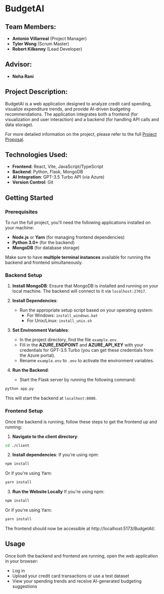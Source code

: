# BudgetAI

## Team Members:
- **Antonio Villarreal** (Project Manager)
- **Tyler Wong** (Scrum Master)
- **Robert Kilkenny** (Lead Developer)

## Advisor:
- **Neha Rani**

## Project Description:
BudgetAI is a web application designed to analyze credit card spending, visualize expenditure trends, and provide AI-driven budgeting recommendations. The application integrates both a frontend (for visualization and user interaction) and a backend (for handling API calls and data storage).

For more detailed information on the project, please refer to the full [Project Proposal](https://docs.google.com/document/d/1ONZCn0vUPkbhBzL3Ws0JeJxyeE3qcLh3IjFuwpUngoM/edit?usp=sharing).

## Technologies Used:
- **Frontend**: React, Vite, JavaScript/TypeScript
- **Backend**: Python, Flask, MongoDB
- **AI Integration**: GPT-3.5 Turbo API (via Azure)
- **Version Control**: Git

## Getting Started

### Prerequisites

To run the full project, you'll need the following applications installed on your machine:
- **Node.js** or **Yarn** (for managing frontend dependencies)
- **Python 3.0+** (for the backend)
- **MongoDB** (for database storage)

Make sure to have **multiple terminal instances** available for running the backend and frontend simultaneously.


### Backend Setup

1. **Install MongoDB**: Ensure that MongoDB is installed and running on your local machine. The backend will connect to it via `localhost:27017`.
   
2. **Install Dependencies**:
    - Run the appropriate setup script based on your operating system:
        - For Windows: `install_windows.bat`
        - For Unix/Linux: `install_unix.sh`
   
3. **Set Environment Variables**:
    - In the project directory, find the file `example.env`.
    - Fill in the **AZURE_ENDPOINT** and **AZURE_API_KEY** with your credentials for GPT-3.5 Turbo (you can get these credentials from the Azure portal).
    - Rename `example.env` to `.env` to activate the environment variables.
    
4. **Run the Backend**:
    - Start the Flask server by running the following command:
```bash
python app.py
```
This will start the backend at `localhost:8080`.


### Frontend Setup

Once the backend is running, follow these steps to get the frontend up and running:

1. **Navigate to the client directory**:
```bash
cd ./client
```
2. **Install dependencies**:
If you're using npm:
```bash
npm install
```
Or if you're using Yarn:
```bash
yarn install
```
3. **Run the Website Locally**
If you're using npm:
```bash
npm install
```
Or if you're using Yarn:
```bash
yarn install
```
The frontend should now be accessible at http://localhost:5173/BudgetAI/.


## Usage
Once both the backend and frontend are running, open the web application in your browser:

- Log in
- Upload your credit card transactions or use a test dataset
- View your spending trends and receive AI-generated budgeting suggestions